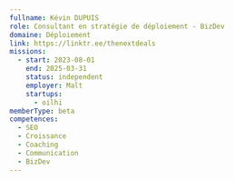 ```yaml
---
fullname: Kévin DUPUIS
role: Consultant en stratégie de déploiement - BizDev
domaine: Déploiement
link: https://linktr.ee/thenextdeals
missions:
  - start: 2023-08-01
    end: 2025-03-31
    status: independent
    employer: Malt
    startups:
      - oilhi
memberType: beta
competences:
  - SEO
  - Croissance
  - Coaching
  - Communication
  - BizDev
---
```

